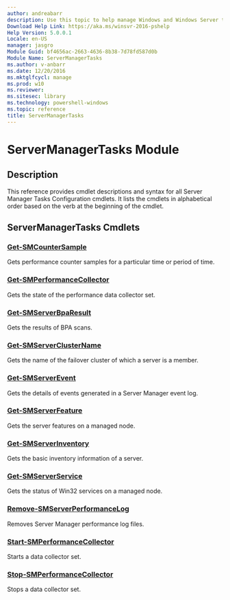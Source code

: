```yaml
---
author: andreabarr
description: Use this topic to help manage Windows and Windows Server technologies with Windows PowerShell.
Download Help Link: https://aka.ms/winsvr-2016-pshelp
Help Version: 5.0.0.1
Locale: en-US
manager: jasgro
Module Guid: bf4656ac-2663-4636-8b38-7d78fd587d0b
Module Name: ServerManagerTasks
ms.author: v-anbarr
ms.date: 12/20/2016
ms.mktglfcycl: manage
ms.prod: w10
ms.reviewer: 
ms.sitesec: library
ms.technology: powershell-windows
ms.topic: reference
title: ServerManagerTasks
---
```


# ServerManagerTasks Module
## Description
This reference provides cmdlet descriptions and syntax for all Server Manager Tasks Configuration cmdlets. It lists the cmdlets in alphabetical order based on the verb at the beginning of the cmdlet.

## ServerManagerTasks Cmdlets
### [Get-SMCounterSample](./Get-SMCounterSample.md)
Gets performance counter samples for a particular time or period of time.

### [Get-SMPerformanceCollector](./Get-SMPerformanceCollector.md)
Gets the state of the performance data collector set.

### [Get-SMServerBpaResult](./Get-SMServerBpaResult.md)
Gets the results of BPA scans.

### [Get-SMServerClusterName](./Get-SMServerClusterName.md)
Gets the name of the failover cluster of which a server is a member.

### [Get-SMServerEvent](./Get-SMServerEvent.md)
Gets the details of events generated in a Server Manager event log.

### [Get-SMServerFeature](./Get-SMServerFeature.md)
Gets the server features on a managed node.

### [Get-SMServerInventory](./Get-SMServerInventory.md)
Gets the basic inventory information of a server.

### [Get-SMServerService](./Get-SMServerService.md)
Gets the status of Win32 services on a managed node.

### [Remove-SMServerPerformanceLog](./Remove-SMServerPerformanceLog.md)
Removes Server Manager performance log files.

### [Start-SMPerformanceCollector](./Start-SMPerformanceCollector.md)
Starts a data collector set.

### [Stop-SMPerformanceCollector](./Stop-SMPerformanceCollector.md)
Stops a data collector set.


